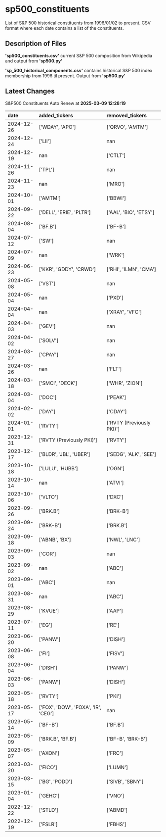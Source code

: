 # sp500_constituents
List of S&amp;P 500 historical constituents from 1996/01/02 to present. CSV format where each date contains a list of the constituents.

## Description of Files

**'sp500_constituents.csv'** current S&P 500 composition from Wikipedia and output from **'sp500.py'**

**'sp_500_historical_components.csv'**  contains historical S&P 500 index membership from 1996 til present. Output from **'sp500.py'**

## Latest Changes
S&P500 Constituents Auto Renew at **2025-03-09 12:28:19**

| date       | added_tickers                       | removed_tickers           |
|:-----------|:------------------------------------|:--------------------------|
| 2024-12-26 | ['WDAY', 'APO']                     | ['QRVO', 'AMTM']          |
| 2024-12-24 | ['LII']                             | nan                       |
| 2024-12-19 | nan                                 | ['CTLT']                  |
| 2024-11-26 | ['TPL']                             | nan                       |
| 2024-11-23 | nan                                 | ['MRO']                   |
| 2024-10-01 | ['AMTM']                            | ['BBWI']                  |
| 2024-09-22 | ['DELL', 'ERIE', 'PLTR']            | ['AAL', 'BIO', 'ETSY']    |
| 2024-08-04 | ['BF.B']                            | ['BF-B']                  |
| 2024-07-12 | ['SW']                              | nan                       |
| 2024-07-09 | nan                                 | ['WRK']                   |
| 2024-06-23 | ['KKR', 'GDDY', 'CRWD']             | ['RHI', 'ILMN', 'CMA']    |
| 2024-05-08 | ['VST']                             | nan                       |
| 2024-05-04 | nan                                 | ['PXD']                   |
| 2024-04-04 | nan                                 | ['XRAY', 'VFC']           |
| 2024-04-03 | ['GEV']                             | nan                       |
| 2024-04-02 | ['SOLV']                            | nan                       |
| 2024-03-27 | ['CPAY']                            | nan                       |
| 2024-03-26 | nan                                 | ['FLT']                   |
| 2024-03-18 | ['SMCI', 'DECK']                    | ['WHR', 'ZION']           |
| 2024-03-04 | ['DOC']                             | ['PEAK']                  |
| 2024-02-02 | ['DAY']                             | ['CDAY']                  |
| 2024-01-01 | ['RVTY']                            | ['RVTY (Previously PKI)'] |
| 2023-12-31 | ['RVTY (Previously PKI)']           | ['RVTY']                  |
| 2023-12-17 | ['BLDR', 'JBL', 'UBER']             | ['SEDG', 'ALK', 'SEE']    |
| 2023-10-18 | ['LULU', 'HUBB']                    | ['OGN']                   |
| 2023-10-14 | nan                                 | ['ATVI']                  |
| 2023-10-06 | ['VLTO']                            | ['DXC']                   |
| 2023-09-26 | ['BRK.B']                           | ['BRK-B']                 |
| 2023-09-24 | ['BRK-B']                           | ['BRK.B']                 |
| 2023-09-18 | ['ABNB', 'BX']                      | ['NWL', 'LNC']            |
| 2023-09-03 | ['COR']                             | nan                       |
| 2023-09-02 | nan                                 | ['ABC']                   |
| 2023-09-01 | ['ABC']                             | nan                       |
| 2023-08-31 | nan                                 | ['ABC']                   |
| 2023-08-29 | ['KVUE']                            | ['AAP']                   |
| 2023-07-11 | ['EG']                              | ['RE']                    |
| 2023-06-20 | ['PANW']                            | ['DISH']                  |
| 2023-06-08 | ['FI']                              | ['FISV']                  |
| 2023-06-04 | ['DISH']                            | ['PANW']                  |
| 2023-06-03 | ['PANW']                            | ['DISH']                  |
| 2023-05-18 | ['RVTY']                            | ['PKI']                   |
| 2023-05-17 | ['FOX', 'DOW', 'FOXA', 'IR', 'CEG'] | nan                       |
| 2023-05-14 | ['BF-B']                            | ['BF.B']                  |
| 2023-05-09 | ['BRK.B', 'BF.B']                   | ['BF-B', 'BRK-B']         |
| 2023-05-07 | ['AXON']                            | ['FRC']                   |
| 2023-03-20 | ['FICO']                            | ['LUMN']                  |
| 2023-03-15 | ['BG', 'PODD']                      | ['SIVB', 'SBNY']          |
| 2023-01-04 | ['GEHC']                            | ['VNO']                   |
| 2022-12-22 | ['STLD']                            | ['ABMD']                  |
| 2022-12-19 | ['FSLR']                            | ['FBHS']                  |